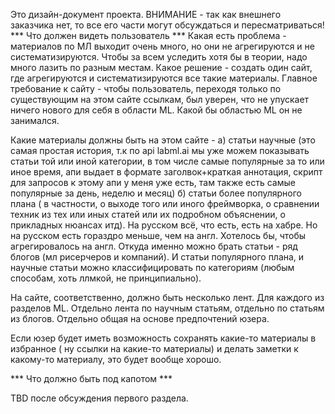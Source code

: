 Это дизайн-документ проекта. ВНИМАНИЕ - так как внешнего заказчика нет, то все его части могут обсуждаться и пересматриваться!
*** Что должен видеть пользователь ***
Какая есть проблема - материалов по МЛ выходит очень много, но они не агрегируются и не систематизируются. Чтобы за всем уследить хотя бы в теории, надо много лазить по разным местам.
Какое решение - создать один сайт, где агрегируются и систематизируются все такие материалы.
Главное требование к сайту - чтобы пользователь, переходя только по существующим на этом сайте ссылкам, был уверен, что не упускает ничего нового для себя в области ML. Какой бы областью ML он не занимался.

Какие материалы должны быть на этом сайте - а) статьи научные (это самая простая история, т.к по api labml.ai мы уже можем показывать статьи той или иной категории, в том числе самые популярные за то или иное время, апи выдает в формате заголвок+краткая аннотация, скрипт для запросов к этому апи у меня уже есть, там также есть самые популярные за день, неделю и месяц)
б) статьи более популярного плана ( в частности, о выходе того или иного фреймворка, о сравнении техник из тех или иных статей или их подробном объяснении, о прикладных нюансах итд). На русском всё, что есть, есть на хабре. Но на русском есть гораздро меньше, чем на англ. Хотелось бы, чтобы агрегировалось на англ. Откуда именно можно брать статьи - ряд блогов (мл рисерчеров и компаний). И статьи популярного плана, и научные статьи можно классифицировать по категориям (любым способам, хоть ллмкой, не принципиально). 

На сайте, соответственно, должно быть несколько лент. Для каждого из разделов ML. Отдельно лента по научным статьям, отдельно по статьям из блогов. Отдельно общая на основе предпочтений юзера.

Если юзер будет иметь возможность сохранять какие-то материалы в избранное ( ну ссылки на какие-то материалы) и делать заметки к какому-то материалу, это будет вообще хорошо.


*** Что должно быть под капотом ***

TBD после обсуждения первого раздела.
